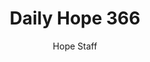 ---
image: /assets/img/daily-hope-default-artwork.png
title: Daily Hope 366
number: 366
categories:
  - Daily Hope
author: Hope Staff
notes: Daily Hope 366
embed: >-
  <iframe style="border-radius:12px" src="https://open.spotify.com/embed/episode/18xps4OpMYK6mo4rWurBXO?utm_source=generator" width="100%" height="152" frameBorder="0" allowfullscreen="" allow="autoplay; clipboard-write; encrypted-media; fullscreen; picture-in-picture" loading="lazy"></iframe>
---